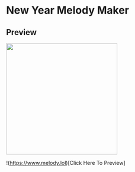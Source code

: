 # New Year Melody Maker

## Preview

<img width="300" src="https://github.com/kukumoon/new-year-melody-maker/blob/master/preview.png">

!(https://www.melody.lol)[Click Here To Preview]
